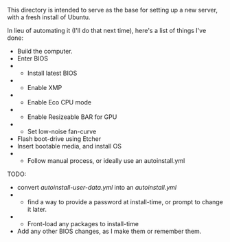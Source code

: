 This directory is intended to serve as the base for setting up a new server, with a fresh install of Ubuntu.

In lieu of automating it (I'll do that next time), here's a list of things I've done:
- Build the computer.
- Enter BIOS
- - Install latest BIOS
- - Enable XMP
- - Enable Eco CPU mode
- - Enable Resizeable BAR for GPU
- - Set low-noise fan-curve
- Flash boot-drive using Etcher
- Insert bootable media, and install OS
- - Follow manual process, or ideally use an autoinstall.yml 


TODO: 
- convert _autoinstall-user-data.yml_ into an _autoinstall.yml_
- - find a way to provide a password at install-time, or prompt to change it later.
- - Front-load any packages to install-time
- Add any other BIOS changes, as I make them or remember them.
